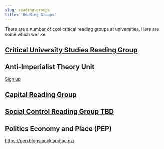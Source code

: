 ```yaml
---
slug: reading-groups
title: 'Reading Groups'
---
```


There are a number of cool critical reading groups at universities. Here are some which we like.

## [Critical University Studies Reading Group](/reading-groups/critical-university-studies)

## Anti-Imperialist Theory Unit
[Sign up](https://docs.google.com/forms/d/e/1FAIpQLSdZeXR9W9IctI9jJ1iuReEZdR7dljaAuqBvMILYhn-4ZTW-EQ/viewform?usp=sf_link)

## [Capital Reading Group](/reading-groups/capital)

## [Social Control Reading Group TBD](/reading-groups/social-control)

## Politics Economy and Place (PEP)
https://pep.blogs.auckland.ac.nz/

